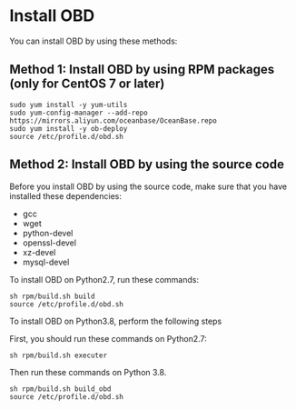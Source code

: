 # Install OBD

You can install OBD by using these methods:

## Method 1: Install OBD by using RPM packages (only for CentOS 7 or later)

```shell
sudo yum install -y yum-utils
sudo yum-config-manager --add-repo https://mirrors.aliyun.com/oceanbase/OceanBase.repo
sudo yum install -y ob-deploy
source /etc/profile.d/obd.sh
```

## Method 2: Install OBD by using the source code

Before you install OBD by using the source code, make sure that you have installed these dependencies:

- gcc
- wget
- python-devel
- openssl-devel
- xz-devel
- mysql-devel

To install OBD on Python2.7, run these commands:

```shell
sh rpm/build.sh build
source /etc/profile.d/obd.sh
```

To install OBD on Python3.8, perform the following steps

First, you should run these commands on Python2.7:

```shell
sh rpm/build.sh executer
```

Then run these commands on Python 3.8.

```shell
sh rpm/build.sh build_obd
source /etc/profile.d/obd.sh
```
